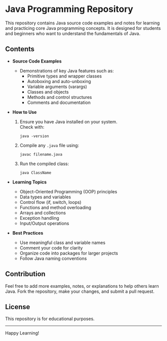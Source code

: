 # Java Programming Repository

This repository contains Java source code examples and notes for learning and practicing core Java programming concepts. It is designed for students and beginners who want to understand the fundamentals of Java.

## Contents

- **Source Code Examples**
  - Demonstrations of key Java features such as:
    - Primitive types and wrapper classes
    - Autoboxing and auto-unboxing
    - Variable arguments (varargs)
    - Classes and objects
    - Methods and control structures
    - Comments and documentation

- **How to Use**
  1. Ensure you have Java installed on your system.  
     Check with:  
     ```
     java -version
     ```
  2. Compile any `.java` file using:
     ```
     javac filename.java
     ```
  3. Run the compiled class:
     ```
     java ClassName
     ```

- **Learning Topics**
  - Object-Oriented Programming (OOP) principles
  - Data types and variables
  - Control flow (if, switch, loops)
  - Functions and method overloading
  - Arrays and collections
  - Exception handling
  - Input/Output operations

- **Best Practices**
  - Use meaningful class and variable names
  - Comment your code for clarity
  - Organize code into packages for larger projects
  - Follow Java naming conventions

## Contribution

Feel free to add more examples, notes, or explanations to help others learn Java. Fork the repository, make your changes, and submit a pull request.

## License

This repository is for educational purposes.

---

Happy Learning!